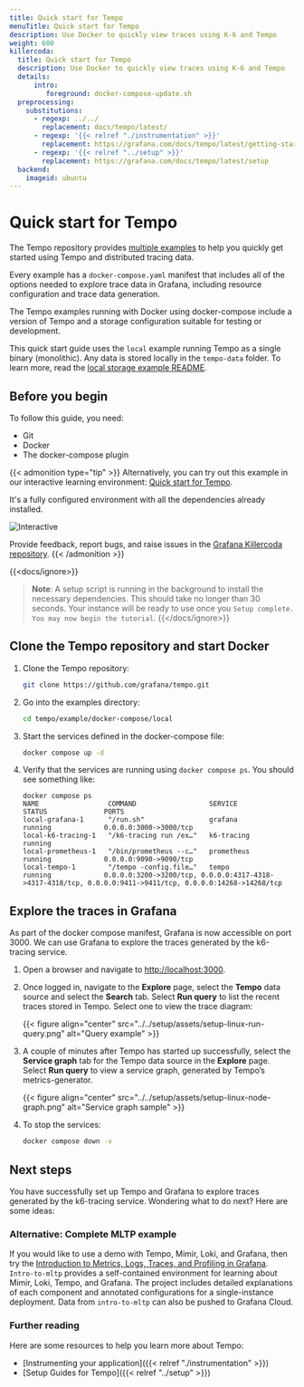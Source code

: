 ```yaml
---
title: Quick start for Tempo
menuTitle: Quick start for Tempo
description: Use Docker to quickly view traces using K-6 and Tempo
weight: 600
killercoda:
  title: Quick start for Tempo
  description: Use Docker to quickly view traces using K-6 and Tempo
  details:
      intro:
         foreground: docker-compose-update.sh
  preprocessing:
    substitutions:
      - regexp: ../../
        replacement: docs/tempo/latest/
      - regexp: '{{< relref "./instrumentation" >}}'
        replacement: https://grafana.com/docs/tempo/latest/getting-started/instrumentation
      - regexp: '{{< relref "../setup" >}}'
        replacement: https://grafana.com/docs/tempo/latest/setup
  backend:
    imageid: ubuntu
---
```


<!-- INTERACTIVE page intro.md START -->

# Quick start for Tempo

The Tempo repository provides [multiple examples](https://github.com/grafana/tempo/tree/main/example/docker-compose) to help you quickly get started using Tempo and distributed tracing data.

Every example has a `docker-compose.yaml` manifest that includes all of the options needed to explore trace data in Grafana, including resource configuration and trace data generation.

The Tempo examples running with Docker using docker-compose include a version of Tempo and a storage configuration suitable for testing or development.

This quick start guide uses the `local` example running Tempo as a single binary (monolithic). Any data is stored locally in the `tempo-data` folder.
To learn more, read the [local storage example README](https://github.com/grafana/tempo/blob/main/example/docker-compose/local).

<!-- INTERACTIVE ignore START -->

## Before you begin

To follow this guide, you need:

- Git
- Docker
- The docker-compose plugin

{{< admonition type="tip" >}}
Alternatively, you can try out this example in our interactive learning environment: [Quick start for Tempo](https://killercoda.com/grafana-labs/course/tempo/quick-start).

It's a fully configured environment with all the dependencies already installed.

![Interactive](/media/docs/tempo/tempo-ile.svg)

Provide feedback, report bugs, and raise issues in the [Grafana Killercoda repository](https://github.com/grafana/killercoda).
{{< /admonition >}}

<!-- INTERACTIVE ignore END -->

{{<docs/ignore>}}
> **Note**: A setup script is running in the background to install the necessary dependencies. This should take no longer than 30 seconds. Your instance will be ready to use once you `Setup complete. You may now begin the tutorial`.
{{</docs/ignore>}}

<!-- INTERACTIVE page intro.md END -->

<!-- INTERACTIVE page step1.md START -->

## Clone the Tempo repository and start Docker

1. Clone the Tempo repository:
   ```bash
   git clone https://github.com/grafana/tempo.git
   ```

1. Go into the examples directory:
   ```bash
   cd tempo/example/docker-compose/local
   ```

1. Start the services defined in the docker-compose file:
   ```bash
   docker compose up -d
   ```

1. Verify that the services are running using `docker compose ps`. You should see something like:
   ```console
   docker compose ps
   NAME                 COMMAND                  SERVICE             STATUS              PORTS
   local-grafana-1      "/run.sh"                grafana             running             0.0.0.0:3000->3000/tcp
   local-k6-tracing-1   "/k6-tracing run /ex…"   k6-tracing          running
   local-prometheus-1   "/bin/prometheus --c…"   prometheus          running             0.0.0.0:9090->9090/tcp
   local-tempo-1        "/tempo -config.file…"   tempo               running             0.0.0.0:3200->3200/tcp, 0.0.0.0:4317-4318->4317-4318/tcp, 0.0.0.0:9411->9411/tcp, 0.0.0.0:14268->14268/tcp
   ```

<!-- INTERACTIVE page step1.md END -->

<!-- INTERACTIVE page step2.md START -->

## Explore the traces in Grafana

As part of the docker compose manifest, Grafana is now accessible on port 3000. We can use Grafana to explore the traces generated by the k6-tracing service.

1. Open a browser and navigate to [http://localhost:3000](http://localhost:3000).

1. Once logged in, navigate to the **Explore** page, select the **Tempo** data source and select the **Search** tab. Select **Run query** to list the recent traces stored in Tempo. Select one to view the trace diagram:
   
   {{< figure align="center" src="../../setup/assets/setup-linux-run-query.png" alt="Query example" >}}
    

2. A couple of minutes after Tempo has started up successfully, select the **Service graph** tab for the Tempo data source in the **Explore** page. Select **Run query** to view a service graph, generated by Tempo’s metrics-generator.

   {{< figure align="center" src="../../setup/assets/setup-linux-node-graph.png" alt="Service graph sample" >}}

3. To stop the services:
    ```bash
    docker compose down -v
    ```
    
<!-- INTERACTIVE page step2.md END -->

<!-- INTERACTIVE page finish.md START -->

## Next steps

You have successfully set up Tempo and Grafana to explore traces generated by the k6-tracing service. Wondering what to do next? Here are some ideas:

### Alternative: Complete MLTP example

If you would like to use a demo with Tempo, Mimir, Loki, and Grafana, then try the [Introduction to Metrics, Logs, Traces, and Profiling in Grafana](https://github.com/grafana/intro-to-mlt).
`Intro-to-mltp` provides a self-contained environment for learning about Mimir, Loki, Tempo, and Grafana.
The project includes detailed explanations of each component and annotated configurations for a single-instance deployment.
Data from `intro-to-mltp` can also be pushed to Grafana Cloud.

### Further reading
Here are some resources to help you learn more about Tempo:
* [Instrumenting your application]({{< relref "./instrumentation" >}})
* [Setup Guides for Tempo]({{< relref "../setup" >}})


<!-- INTERACTIVE page finish.md END -->

<!-- INTERACTIVE page START -->